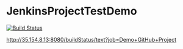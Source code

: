 # JenkinsProjectTestDemo

[![Build Status](http://35.154.8.13:8080/buildStatus/icon?job=Demo+GitHub+Project)](http://35.154.8.13:8080/job/Demo%20GitHub%20Project/)

http://35.154.8.13:8080/buildStatus/text?job=Demo+GitHub+Project

